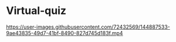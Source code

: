# Virtual-quiz

https://user-images.githubusercontent.com/72432569/144887533-9ae43835-49d7-41bf-8490-827d745d183f.mp4

